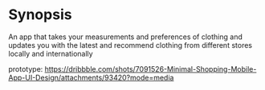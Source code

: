# Synopsis

An app that takes your measurements and preferences of clothing and updates you with the latest and recommend clothing from different stores locally and internationally

prototype: https://dribbble.com/shots/7091526-Minimal-Shopping-Mobile-App-UI-Design/attachments/93420?mode=media